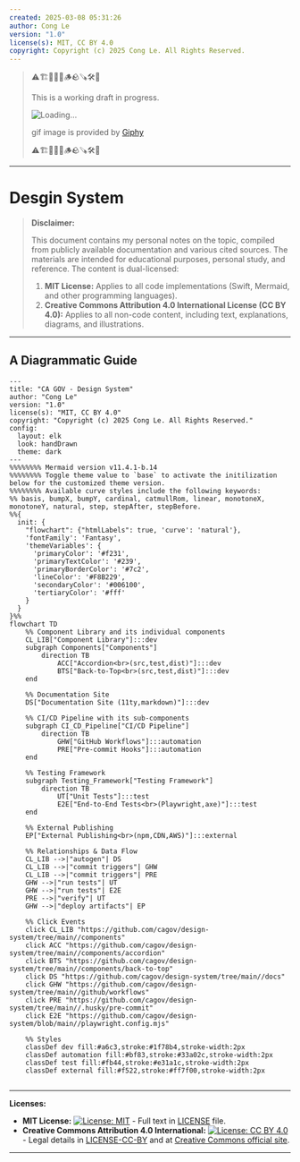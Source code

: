 ```yaml
---
created: 2025-03-08 05:31:26
author: Cong Le
version: "1.0"
license(s): MIT, CC BY 4.0
copyright: Copyright (c) 2025 Cong Le. All Rights Reserved.
---
```


> ⚠️🏗️🚧🦺🧱🪵🪨🪚🛠️👷
> 
> This is a working draft in progress.
> 
> ![Loading...](https://media2.giphy.com/media/v1.Y2lkPTc5MGI3NjExd3NiOXNiY2lkMncweTZwOWVlZ2lwdXZiaHB1djNnMm5jYzZ4bTJxcyZlcD12MV9pbnRlcm5hbF9naWZfYnlfaWQmY3Q9Zw/cvbGraL8NJJZu/giphy.gif)
> 
> gif image is provided by [Giphy](https://giphy.com)
> 
> ⚠️🏗️🚧🦺🧱🪵🪨🪚🛠️👷

----


# Desgin System
> **Disclaimer:**
>
> This document contains my personal notes on the topic,
> compiled from publicly available documentation and various cited sources.
> The materials are intended for educational purposes, personal study, and reference.
> The content is dual-licensed:
> 1. **MIT License:** Applies to all code implementations (Swift, Mermaid, and other programming languages).
> 2. **Creative Commons Attribution 4.0 International License (CC BY 4.0):** Applies to all non-code content, including text, explanations, diagrams, and illustrations.
---


## A Diagrammatic Guide 




```mermaid
---
title: "CA GOV - Design System"
author: "Cong Le"
version: "1.0"
license(s): "MIT, CC BY 4.0"
copyright: "Copyright (c) 2025 Cong Le. All Rights Reserved."
config:
  layout: elk
  look: handDrawn
  theme: dark
---
%%%%%%%% Mermaid version v11.4.1-b.14
%%%%%%%% Toggle theme value to `base` to activate the initilization below for the customized theme version.
%%%%%%%% Available curve styles include the following keywords:
%% basis, bumpX, bumpY, cardinal, catmullRom, linear, monotoneX, monotoneY, natural, step, stepAfter, stepBefore.
%%{
  init: {
    "flowchart": {"htmlLabels": true, 'curve': 'natural'},
    'fontFamily': 'Fantasy',
    'themeVariables': {
      'primaryColor': '#f231',
      'primaryTextColor': '#239',
      'primaryBorderColor': '#7c2',
      'lineColor': '#F8B229',
      'secondaryColor': '#006100',
      'tertiaryColor': '#fff'
    }
  }
}%%
flowchart TD
    %% Component Library and its individual components
    CL_LIB["Component Library"]:::dev
    subgraph Components["Components"]
        direction TB
            ACC["Accordion<br>(src,test,dist)"]:::dev
            BTS["Back-to-Top<br>(src,test,dist)"]:::dev
    end

    %% Documentation Site
    DS["Documentation Site (11ty,markdown)"]:::dev

    %% CI/CD Pipeline with its sub-components
    subgraph CI_CD_Pipeline["CI/CD Pipeline"]
        direction TB
            GHW["GitHub Workflows"]:::automation
            PRE["Pre-commit Hooks"]:::automation
    end

    %% Testing Framework
    subgraph Testing_Framework["Testing Framework"]
        direction TB
            UT["Unit Tests"]:::test
            E2E["End-to-End Tests<br>(Playwright,axe)"]:::test
    end

    %% External Publishing
    EP["External Publishing<br>(npm,CDN,AWS)"]:::external

    %% Relationships & Data Flow
    CL_LIB -->|"autogen"| DS
    CL_LIB -->|"commit triggers"| GHW
    CL_LIB -->|"commit triggers"| PRE
    GHW -->|"run tests"| UT
    GHW -->|"run tests"| E2E
    PRE -->|"verify"| UT
    GHW -->|"deploy artifacts"| EP

    %% Click Events
    click CL_LIB "https://github.com/cagov/design-system/tree/main//components"
    click ACC "https://github.com/cagov/design-system/tree/main//components/accordion"
    click BTS "https://github.com/cagov/design-system/tree/main//components/back-to-top"
    click DS "https://github.com/cagov/design-system/tree/main//docs"
    click GHW "https://github.com/cagov/design-system/tree/main//github/workflows"
    click PRE "https://github.com/cagov/design-system/tree/main//.husky/pre-commit"
    click E2E "https://github.com/cagov/design-system/blob/main//playwright.config.mjs"

    %% Styles
    classDef dev fill:#a6c3,stroke:#1f78b4,stroke-width:2px
    classDef automation fill:#bf83,stroke:#33a02c,stroke-width:2px
    classDef test fill:#fb44,stroke:#e31a1c,stroke-width:2px
    classDef external fill:#f522,stroke:#ff7f00,stroke-width:2px
    
```


---
**Licenses:**

- **MIT License:**  [![License: MIT](https://img.shields.io/badge/License-MIT-yellow.svg)](LICENSE) - Full text in [LICENSE](LICENSE) file.
- **Creative Commons Attribution 4.0 International:** [![License: CC BY 4.0](https://licensebuttons.net/l/by/4.0/88x31.png)](LICENSE-CC-BY) - Legal details in [LICENSE-CC-BY](LICENSE-CC-BY) and at [Creative Commons official site](http://creativecommons.org/licenses/by/4.0/).

---
